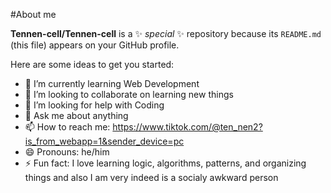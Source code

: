 #About me

**Tennen-cell/Tennen-cell** is a ✨ _special_ ✨ repository because its `README.md` (this file) appears on your GitHub profile.

Here are some ideas to get you started:
- 🌱 I’m currently learning Web Development
- 👯 I’m looking to collaborate on learning new things
- 🤔 I’m looking for help with Coding
- 💬 Ask me about anything
- 📫 How to reach me: https://www.tiktok.com/@ten_nen2?is_from_webapp=1&sender_device=pc
- 😄 Pronouns: he/him
- ⚡ Fun fact: I love learning logic, algorithms, patterns, and organizing things and also I am very indeed is a socialy awkward person 
